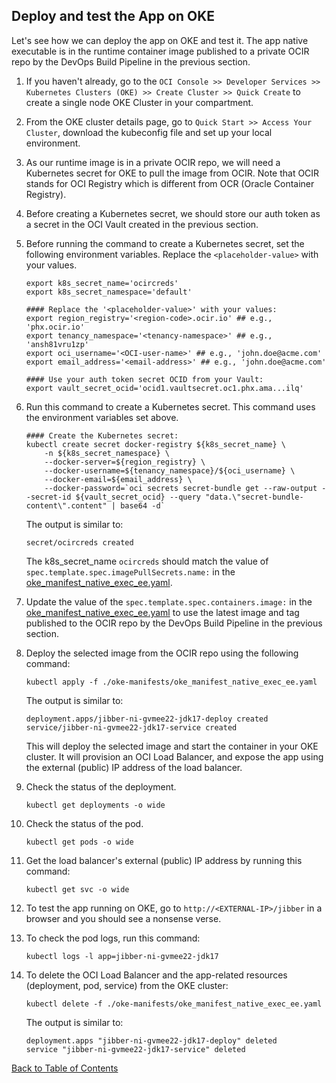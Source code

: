 ## Deploy and test the App on OKE

Let's see how we can deploy the app on OKE and test it. The app native executable is in the runtime container image published to a private OCIR repo by the DevOps Build Pipeline in the previous section.

1. If you haven't already, go to the `OCI Console >> Developer Services >> Kubernetes Clusters (OKE) >> Create Cluster >> Quick Create` to create a single node OKE Cluster in your compartment.

2. From the OKE cluster details page, go to `Quick Start >> Access Your Cluster`, download the kubeconfig file and set up your local environment.

3. As our runtime image is in a private OCIR repo, we will need a Kubernetes secret for OKE to pull the image from OCIR. Note that OCIR stands for OCI Registry which is different from OCR (Oracle Container Registry). 

4. Before creating a Kubernetes secret, we should store our auth token as a secret in the OCI Vault created in the previous section.

5. Before running the command to create a Kubernetes secret, set the following environment variables. Replace the `<placeholder-value>` with your values.
    ```shell
    export k8s_secret_name='ocircreds'
    export k8s_secret_namespace='default'
    
    #### Replace the '<placeholder-value>' with your values:
    export region_registry='<region-code>.ocir.io' ## e.g., 'phx.ocir.io'
    export tenancy_namespace='<tenancy-namespace>' ## e.g., 'ansh81vru1zp'
    export oci_username='<OCI-user-name>' ## e.g., 'john.doe@acme.com'
    export email_address='<email-address>' ## e.g., 'john.doe@acme.com'

    #### Use your auth token secret OCID from your Vault:
    export vault_secret_ocid='ocid1.vaultsecret.oc1.phx.ama...ilq'
    ```

6. Run this command to create a Kubernetes secret. This command uses the environment variables set above.
    ```shell
    #### Create the Kubernetes secret:
    kubectl create secret docker-registry ${k8s_secret_name} \
        -n ${k8s_secret_namespace} \
        --docker-server=${region_registry} \
        --docker-username=${tenancy_namespace}/${oci_username} \
        --docker-email=${email_address} \
        --docker-password=`oci secrets secret-bundle get --raw-output --secret-id ${vault_secret_ocid} --query "data.\"secret-bundle-content\".content" | base64 -d` 
    ```

    The output is similar to:
    ```
    secret/ocircreds created
    ```

    The k8s_secret_name `ocircreds` should match the value of `spec.template.spec.imagePullSecrets.name:` in the [oke_manifest_native_exec_ee.yaml](../oke-manifests/oke_manifest_native_exec_ee.yaml).

7. Update the value of the `spec.template.spec.containers.image:` in the [oke_manifest_native_exec_ee.yaml](../oke-manifests/oke_manifest_native_exec_ee.yaml) to use the latest image and tag published to the OCIR repo by the DevOps Build Pipeline in the previous section.

8. Deploy the selected image from the OCIR repo using the following command:
    ```shell
    kubectl apply -f ./oke-manifests/oke_manifest_native_exec_ee.yaml
    ```

    The output is similar to:
    ```
    deployment.apps/jibber-ni-gvmee22-jdk17-deploy created
    service/jibber-ni-gvmee22-jdk17-service created
    ```
    
    This will deploy the selected image and start the container in your OKE cluster. It will provision an OCI Load Balancer, and expose the app using the external (public) IP address of the load balancer.  

9. Check the status of the deployment.
    ```shell
    kubectl get deployments -o wide
    ```

10. Check the status of the pod.
    ```shell
    kubectl get pods -o wide
    ```

11. Get the load balancer's external (public) IP address by running this command:
    ```shell
    kubectl get svc -o wide
    ```

12. To test the app running on OKE, go to `http://<EXTERNAL-IP>/jibber` in a browser and you should see a nonsense verse.

13. To check the pod logs, run this command:
    ```shell
    kubectl logs -l app=jibber-ni-gvmee22-jdk17
    ```

14. To delete the OCI Load Balancer and the app-related resources (deployment, pod, service) from the OKE cluster:
    ```shell
    kubectl delete -f ./oke-manifests/oke_manifest_native_exec_ee.yaml
    ```

    The output is similar to:
    ```
    deployment.apps "jibber-ni-gvmee22-jdk17-deploy" deleted
    service "jibber-ni-gvmee22-jdk17-service" deleted
    ```


[Back to Table of Contents](../README.md#table-of-contents)